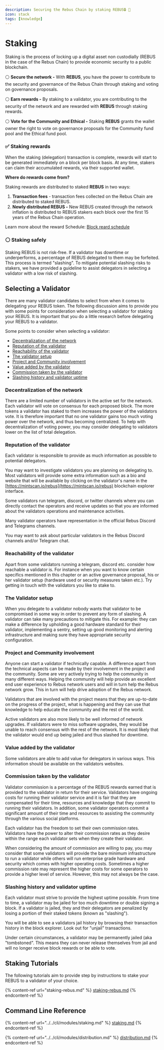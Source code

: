 ```yaml
---
description: Securing the Rebus Chain by staking REBUS🔒 🔑
icon: stack
tags: [knowledge]
---
```


# Staking

Staking is the process of locking up a digital asset non custodially (REBUS in the case of the Rebus Chain) to provide economic security to a public blockchain.

⚪️ **Secure the network -** With **REBUS**, you have the power to contribute to the security and governance of the Rebus Chain through staking and voting on governance proposals.

⚪️ **Earn rewards -** By staking to a validator, you are contributing to the security of the network and are rewarded with **REBUS** through staking rewards.

⚪️ **Vote for the Community and Ethical -** Staking **REBUS** grants the wallet owner the right to vote on governance proposals for the Community fund pool and the Ethical fund pool.

### ✅ **Staking rewards**

When the staking (delegation) transaction is complete, rewards will start to be generated immediately on a block per block basis. At any time, stakers can claim their accumulated rewards, via their supported wallet.

**Where do rewards come from?**

Staking rewards are distributed to staked **REBUS** in two ways:

1. **Transaction fees** - transaction fees collected on the Rebus Chain are distributed to staked REBUS.
2. **Newly distributed REBUS -** New REBUS created through the network inflation is distributed to REBUS stakers each block over the first 15 years of the Rebus Chain operation.

Learn more about the reward Schedule: [Block reard schedule](/rebus/economic-overview/block-reward-schedule)

### ⚪️ **Staking safely**

Staking REBUS is not risk-free. If a validator has downtime or underperforms, a percentage of REBUS delegated to them may be forfeited. This process is termed "slashing". To mitigate potential slashing risks to stakers, we have provided a guideline to assist delegators in selecting a validator with a low risk of slashing.

## Selecting a Validator

There are many validator candidates to select from when it comes to delegating your REBUS token. The following discussion aims to provide you with some points for consideration when selecting a validator for staking your REBUS. It is important that you do a little research before delegating your REBUS to a validator.

Some points to consider when selecting a validator:

* [Decentralization of the network](./#decentralization-of-the-network)
* [Reputation of the validator](./#reputation-of-the-validator)
* [Reachability of the validator](./#reachability-of-the-validator)
* [The validator setup](./#The-validator-setup)
* [Project and Community involvement](./#project-and-community-involvement)
* [Value added by the validator](./#value-added-by-the-validator)
* [Commission taken by the validator](./#commission-taken-by-the-validator)
* [Slashing history and validator uptime](./#slashing-history-and-validator-uptime)

### Decentralization of the network

There are a limited number of validators in the active set for the network. Each validator will vote on consensus for each proposed block. The more tokens a validator has staked to them increases the power of the validators vote. It is therefore important that no one validator gains too much voting power over the network, and thus becoming centralized. To help with decentralization of voting power, you may consider delegating to validators lower on the list of total delegation.

### Reputation of the validator

Each validator is responsible to provide as much information as possible to potential delegators.

You may want to investigate validators you are planning on delegating to. Most validators will provide some extra information such as a bio and website that will be available by clicking on the validator's name in the [https://mintscan.io/rebus](https://mintscan.io/rebus) blockchain explorer interface.

Some validators run telegram, discord, or twitter channels where you can directly contact the operators and receive updates so that you are informed about the validators operations and maintenance activities.

Many validator operators have representation in the official Rebus Discord and Telegrams channels.

You may want to ask about particular validators in the Rebus Discord channels and/or Telegram chat.

### Reachability of the validator

Apart from some validators running a telegram, discord etc. consider how reachable a validator is. For instance when you want to know certain specifics mentioned in this chapter or an active governance proposal, his or her validator setup (hardware used or security measures taken etc.). Try getting in touch with the validators you like to stake to.

### The Validator setup

When you delegate to a validator nobody wants that validator to be compromised in some way in order to prevent any form of slashing. A validator can take many precautions to mitigate this. For example: they can make a difference by upholding a good hardware standard for their validator, implementing a sentry, setting up good monitoring and alerting infrastructure and making sure they have appropriate security configuration.

### Project and Community involvement

Anyone can start a validator if technically capable. A difference apart from the technical aspects can be made by their involvement in the project and the community. Some are very actively trying to help the community in many different ways. Helping the community will help provide an excellent end user experience to Rebus network users and will in turn help the Rebus network grow. This in turn will help drive adoption of the Rebus network.

Validators that are involved with the project means that they are up-to-date on the progress of the project, what is happening and they can use that knowledge to help educate the community and the rest of the world.

Active validators are also more likely to be well informed of network upgrades. If validators were to miss software upgrades, they would be unable to reach consensus with the rest of the network. It is most likely that the validator would end up being jailed and thus slashed for downtime.

<!-- TODO add back URL for list of validators 
A list of active Rebus Chain contributors is maintained [here](broken-reference). 
-->
### Value added by the validator

Some validators are able to add value for delegators in various ways. This information should be available on the validators websites.

### Commission taken by the validator

Validator commission is a percentage of the REBUS rewards earned that is provided to the validator in return for their service. Validators have ongoing costs for running their validator service and it is fair that they are compensated for their time, resources and knowledge that they commit to running their validators. In addition, some validator operators commit a significant amount of their time and resources to assisting the community through the various social platforms.

Each validator has the freedom to set their own commission rates. Validators have the power to alter their commission rates as they desire within the range each validator sets when they create their validator.

When considering the amount of commission are willing to pay, you may consider that some validators will provide the bare minimum infrastructure to run a validator while others will run enterprise grade hardware and security which comes with higher operating costs. Sometimes a higher commission rate may represent the higher costs for some operators to provide a higher level of service. However, this may not always be the case.

### Slashing history and validator uptime

Each validator must strive to provide the highest uptime possible. From time to time, a validator may be jailed for too much downtime or double signing a block. If a validator is jailed, they and their delegators are penalized by losing a portion of their staked tokens (known as "slashing").

You will be able to see a validators jail history by browsing their transaction history in the block explorer. Look out for "unjail" transactions.

Under certain circumstances, a validator may be permanently jailed (aka "tombstoned". This means they can never release themselves from jail and will no longer receive block rewards or be able to vote.

## Staking Tutorials

The following tutorials aim to provide step by instructions to stake your REBUS to a validator of your choice.

{% content-ref url="staking-rebus.md" %}
[staking-rebus.md](staking-rebus.md)
{% endcontent-ref %}

## Command Line Reference

{% content-ref url="../../cli/modules/staking.md" %}
[staking.md](../../cli/modules/staking.md)
{% endcontent-ref %}

{% content-ref url="../../cli/modules/distribution.md" %}
[distribution.md](../../cli/modules/distribution.md)
{% endcontent-ref %}
